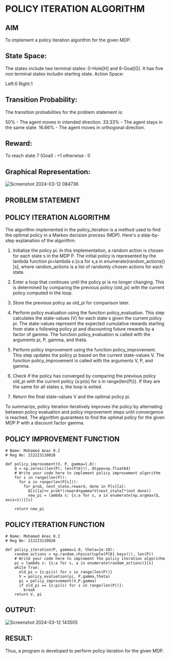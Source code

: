 # POLICY ITERATION ALGORITHM

## AIM
To implement a policy iteration algorithm for the given MDP.

## State Space:

The states include two terminal states: 0-Hole[H] and 6-Goal[G]. It has five non terminal states includin starting state.
Action Space:

  Left:0
  Right:1

## Transition Probability:

The transition probabilities for the problem statement is:

  50% - The agent moves in intended direction.
  33.33% - The agent stays in the same state.
  16.66% - The agent moves in orthogonal direction.

## Reward:
To reach state 7 (Goal) : +1 otherwise : 0

## Graphical Representation:

![Screenshot 2024-03-12 084736](https://github.com/Anas536/policy-iteration-algorithm/assets/139841834/aa68b254-7ce6-4046-9d25-6392f0132492)


## PROBLEM STATEMENT


## POLICY ITERATION ALGORITHM
The algorithm implemented in the policy_iteration is a method used to find the optimal policy in a Markov decision process (MDP). Here's a step-by-step explanation of the algorithm:

  1. Initialize the policy pi. In this implementation, a random action is chosen for each state s in the MDP P. The initial policy is represented by the lambda function pi=lambda s:{s:a for s,a in enumerate(random_actions)}[s], where random_actions is a list of randomly chosen actions for each state.

  2. Enter a loop that continues until the policy pi is no longer changing. This is determined by comparing the previous policy (old_pi) with the current policy computed in the loop.

  3. Store the previous policy as old_pi for comparison later.

  4. Perform policy evaluation using the function policy_evaluation. This step calculates the state-values (V) for each state s given the current policy pi. The state-values represent the expected cumulative rewards starting from state s following policy pi and discounting future rewards by a factor of gamma. The function policy_evaluation is called with the arguments pi, P, gamma, and theta.

  5. Perform policy improvement using the function policy_improvement. This step updates the policy pi based on the current state-values V. The function policy_improvement is called with the arguments V, P, and gamma.

  6. Check if the policy has converged by comparing the previous policy old_pi with the current policy {s:pi(s) for s in range(len(P))}. If they are the same for all states s, the loop is exited.

  7. Return the final state-values V and the optimal policy pi.

To summarize, policy iteration iteratively improves the policy by alternating between policy evaluation and policy improvement steps until convergence is reached. The algorithm guarantees to find the optimal policy for the given MDP P with a discount factor gamma.
## POLICY IMPROVEMENT FUNCTION
```
# Name: Mohamed Anas 0.I
# Reg No: 212223110028

def policy_improvement(V, P, gamma=1.0):
    Q = np.zeros((len(P), len(P[0])), dtype=np.float64)
    # Write your code here to implement policy improvement algorithm
    for s in range(len(P)):
      for a in range(len(P[s])):
        for prob, next_state,reward, done in P[s][a]:
          Q[s][a]+= prob*(reward+gamma*V[next_state]*(not done))
          new_pi = lambda s: {s:a for s, a in enumerate(np.argmax(Q, axis=1))}[s]

    return new_pi
```

## POLICY ITERATION FUNCTION
```
# Name: Mohamed Anas 0.I
# Reg No: 212223110028

def policy_iteration(P, gamma=1.0, theta=1e-10):
    random_actions = np.random.choice(tuple(P[0].keys()), len(P))
    # Write your code here to implement the policy iteration algorithm
    pi = lambda s: {s:a for s, a in enumerate(random_actions)}[s]
    while True:
      old_pi = {s:pi(s) for s in range(len(P))}
      V = policy_evaluation(pi, P,gamma,theta)
      pi = policy_improvement(V,P,gamma)
      if old_pi == {s:pi(s) for s in range(len(P))}:
        break
    return V, pi
```

## OUTPUT:

![Screenshot 2024-03-12 143505](https://github.com/Anas536/policy-iteration-algorithm/assets/139841834/5a2c6c47-4efc-4b7d-a7cc-6a80efd054d7)


## RESULT:

Thus, a program is developed to perform policy iteration for the given MDP.
